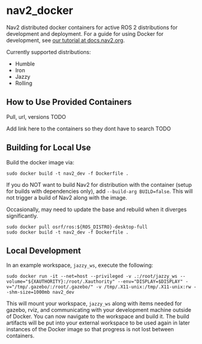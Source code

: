 # nav2_docker

Nav2 distributed docker containers for active ROS 2 distributions for development and deployment. For a guide for using Docker for development, see [our tutorial at docs.nav2.org](https://docs.nav2.org/tutorials/docs/docker_dev.html).

Currently supported distributions:
- Humble
- Iron
- Jazzy
- Rolling

## How to Use Provided Containers

Pull, url, versions TODO

Add link here to the containers so they dont have to search TODO 

## Building for Local Use

Build the docker image via:

```
sudo docker build -t nav2_dev -f Dockerfile .
```

If you do NOT want to build Nav2 for distribution with the container (setup for builds with dependencies only), add `--build-arg BUILD=false`. This will not trigger a build of Nav2 along with the image.

Occasionally, may need to update the base and rebuild when it diverges significantly.

```
sudo docker pull osrf/ros:${ROS_DISTRO}-desktop-full
sudo docker build -t nav2_dev -f Dockerfile .
```

## Local Development

In an example workspace, `jazzy_ws`, execute the following:

```
sudo docker run -it --net=host --privileged -v .:/root/jazzy_ws --volume="${XAUTHORITY}:/root/.Xauthority" --env="DISPLAY=$DISPLAY" -v="/tmp/.gazebo/:/root/.gazebo/" -v /tmp/.X11-unix:/tmp/.X11-unix:rw --shm-size=1000mb nav2_dev
```

This will mount your workspace, `jazzy_ws` along with items needed for gazebo, rviz, and communicating with your development machine outside of Docker. You can now navigate to the workspace and build it. The build artifacts will be put into your external workspace to be used again in later instances of the Docker image so that progress is not lost between containers.
